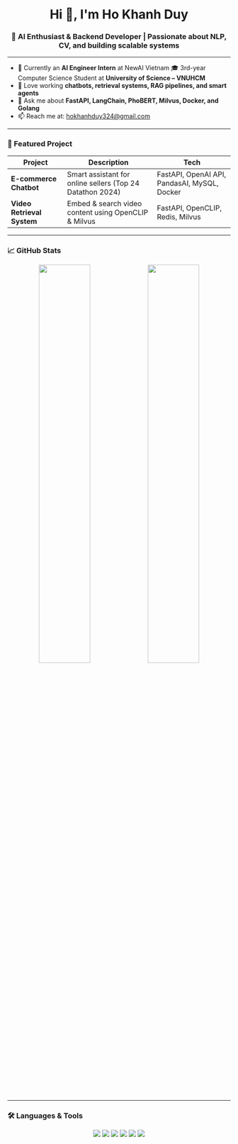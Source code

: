 <h1 align="center">Hi 👋, I'm Ho Khanh Duy</h1>
<h3 align="center">🚀 AI Enthusiast & Backend Developer | Passionate about NLP, CV, and building scalable systems</h3>

---

- 🔭 Currently an **AI Engineer Intern** at NewAI Vietnam 🎓 3rd-year Computer Science Student at **University of Science – VNUHCM**
- 🧠 Love working  **chatbots, retrieval systems, RAG pipelines, and smart agents**
- 💬 Ask me about **FastAPI, LangChain, PhoBERT, Milvus, Docker, and Golang**
- 📫 Reach me at: hokhanhduy324@gmail.com

---

### 🚀 Featured Project

| Project | Description | Tech |
|--------|-------------|------|
| **E-commerce Chatbot** | Smart assistant for online sellers (Top 24 Datathon 2024) | FastAPI, OpenAI API, PandasAI, MySQL, Docker |
| **Video Retrieval System** | Embed & search video content using OpenCLIP & Milvus | FastAPI, OpenCLIP, Redis, Milvus |

---

### 📈 GitHub Stats

<p align="center">
  <img width="48%" src="https://github-readme-stats.vercel.app/api?username=HoKhanhDuy324&show_icons=true&theme=radical" />
  <img width="48%" src="https://github-readme-streak-stats.herokuapp.com/?user=HoKhanhDuy324&theme=radical" />
</p>

---

### 🛠️ Languages & Tools

<p align="center">
  <img src="https://img.shields.io/badge/Python-%2314354C.svg?style=flat&logo=python&logoColor=white"/>
  <img src="https://img.shields.io/badge/FastAPI-%2300C7B7.svg?style=flat&logo=fastapi&logoColor=white"/>
  <img src="https://img.shields.io/badge/Docker-%230db7ed.svg?style=flat&logo=docker&logoColor=white"/>
  <img src="https://img.shields.io/badge/Golang-%2300ADD8.svg?style=flatlogo=go&logoColor=white"/>
  <img src="https://img.shields.io/badge/MySQL-%2300f.svg?style=flat&logo=mysql&logoColor=white"/>
  <img src="https://img.shields.io/badge/LangChain-%234285F4.svg?style=flat"/>
</p>
